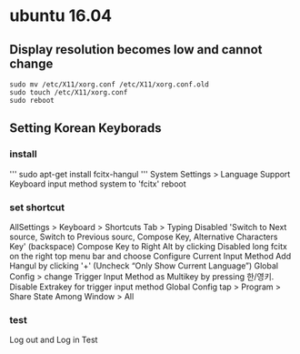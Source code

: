 # ubuntu 16.04
## Display resolution becomes low and cannot change
```
sudo mv /etc/X11/xorg.conf /etc/X11/xorg.conf.old
sudo touch /etc/X11/xorg.conf
sudo reboot
```

## Setting Korean Keyborads
### install
'''
sudo apt-get install fcitx-hangul
'''
System Settings > Language Support
Keyboard input method system to 'fcitx'
reboot
### set shortcut
AllSettings > Keyboard > Shortcuts Tab > Typing
Disabled 'Switch to Next source, Switch to Previous sourc, Compose Key, Alternative Characters Key' (backspace)
Compose Key to Right Alt by clicking Disabled long
fcitx on the right top menu bar and choose Configure Current Input Method
Add Hangul by clicking '+'  (Uncheck “Only Show Current Language”)
Global Config > change Trigger Input Method as Multikey by pressing 한/영키. Disable Extrakey for trigger input method
Global Config tap > Program > Share State Among Window > All
### test
Log out and Log in
Test
